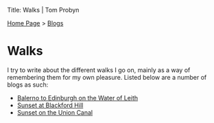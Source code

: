 Title: Walks | Tom Probyn

[Home Page](https://tomprobyn.uk) > [Blogs](https://tomprobyn.uk/blogs)

# Walks

I try to write about the different walks I go on, mainly as a way of remembering them for my own pleasure. Listed below are a number of blogs as such:

 - [Balerno to Edinburgh on the Water of Leith](./balerno_edinburgh.html)
 - [Sunset at Blackford Hill](./blackford_hill_sunset.html)
 - [Sunset on the Union Canal](./union_canal_sunset.html)